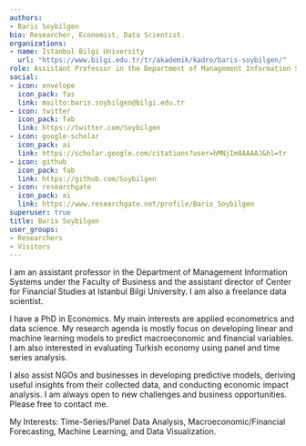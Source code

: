 ```yaml
---
authors:
- Baris Soybilgen
bio: Researcher, Economist, Data Scientist.
organizations:
- name: Istanbul Bilgi University
  url: "https://www.bilgi.edu.tr/tr/akademik/kadro/baris-soybilgen/"
role: Assistant Professor in the Department of Management Information Systems
social:
- icon: envelope
  icon_pack: fas
  link: mailto:baris.soybilgen@bilgi.edu.tr
- icon: twitter
  icon_pack: fab
  link: https://twitter.com/Soybilgen
- icon: google-scholar
  icon_pack: ai
  link: https://scholar.google.com/citations?user=hMNjIm8AAAAJ&hl=tr
- icon: github
  icon_pack: fab
  link: https://github.com/Soybilgen
- icon: researchgate
  icon_pack: ai
  link: https://www.researchgate.net/profile/Baris_Soybilgen
superuser: true
title: Baris Soybilgen
user_groups:
- Researchers
- Visitors
---
```


I am an assistant professor in the Department of Management Information Systems under the Faculty of Business and the assistant director of Center for Financial Studies at Istanbul Bilgi University. I am also a freelance data scientist.

I have a PhD in Economics. My main interests are applied econometrics and data science. My research agenda is mostly focus on developing linear and machine learning models to predict macroeconomic and financial variables. I am also interested in evaluating Turkish economy using panel and time series analysis.

I also assist NGOs and businesses in developing predictive models, deriving useful insights from their collected data, and conducting economic impact analysis. I am always open to new challenges and business opportunities. Please free to contact me.

My Interests: Time-Series/Panel Data Analysis, Macroeconomic/Financial Forecasting, Machine Learning, and Data Visualization.